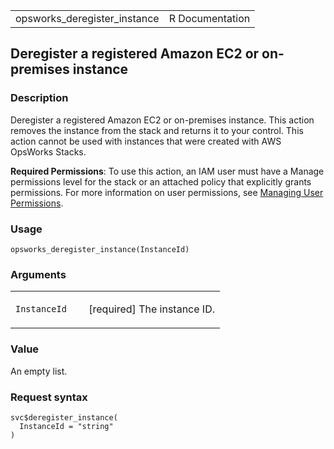 <table style="width: 100%;">
<tbody>
<tr class="odd">
<td>opsworks_deregister_instance</td>
<td style="text-align: right;">R Documentation</td>
</tr>
</tbody>
</table>

## Deregister a registered Amazon EC2 or on-premises instance

### Description

Deregister a registered Amazon EC2 or on-premises instance. This action
removes the instance from the stack and returns it to your control. This
action cannot be used with instances that were created with AWS OpsWorks
Stacks.

**Required Permissions**: To use this action, an IAM user must have a
Manage permissions level for the stack or an attached policy that
explicitly grants permissions. For more information on user permissions,
see [Managing User
Permissions](https://docs.aws.amazon.com/opsworks/latest/userguide/opsworks-security-users.html).

### Usage

    opsworks_deregister_instance(InstanceId)

### Arguments

<table>
<colgroup>
<col style="width: 35%" />
<col style="width: 65%" />
</colgroup>
<tbody>
<tr class="odd">
<td><code
id="opsworks_deregister_instance_:_InstanceId">InstanceId</code></td>
<td><p>[required] The instance ID.</p></td>
</tr>
</tbody>
</table>

### Value

An empty list.

### Request syntax

    svc$deregister_instance(
      InstanceId = "string"
    )
